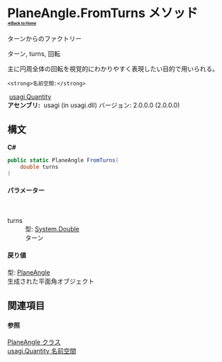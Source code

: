 # PlaneAngle.FromTurns メソッド <div style="font-size:30%"><a href="https://github.com/usagi/usagi.cs/blob/master/docs/Home.md">≪Back to Home</a></div> 

ターンからのファクトリー 

ターン, turns, 回転 

主に円周全体の回転を視覚的にわかりやすく表現したい目的で用いられる。


    <strong>名前空間:</strong>
&nbsp;<a href="N_usagi_Quantity.md">usagi.Quantity</a><br /><strong>アセンブリ:</strong>
&nbsp;usagi (in usagi.dll) バージョン: 2.0.0.0 (2.0.0.0)

## 構文

**C#**<br />
``` C#
public static PlaneAngle FromTurns(
	double turns
)
```


#### パラメーター
&nbsp;<dl><dt>turns</dt><dd>型: <a href="http://msdn2.microsoft.com/ja-jp/library/643eft0t" target="_blank">System.Double</a><br />ターン</dd></dl>

#### 戻り値
型: <a href="T_usagi_Quantity_PlaneAngle.md">PlaneAngle</a><br />生成された平面角オブジェクト

## 関連項目


#### 参照
<a href="T_usagi_Quantity_PlaneAngle.md">PlaneAngle クラス</a><br /><a href="N_usagi_Quantity.md">usagi.Quantity 名前空間</a><br />